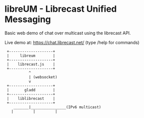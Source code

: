 # libreUM - Librecast Unified Messaging

Basic web demo of chat over multicast using the librecast API.

Live demo at: https://chat.librecast.net/ (type /help for commands)

```
 +--------------------+
 |     libreum        |
 +--------------------+
 |    librecast.js    |
 +--------------------+
           ^
           | (websocket)
           v
 +--------------------+
 |       gladd        |
 +--------------------+
 |    liblibrecast    |
 +--------------------+
    _______|________________(IPv6 multicast)
   |         |         |  
```
